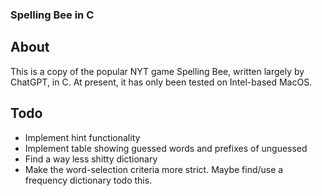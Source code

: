 ### Spelling Bee in C

## About

This is a copy of the popular NYT game Spelling Bee, written largely by ChatGPT, in C. At present, it has only been tested on Intel-based MacOS.

## Todo
- Implement hint functionality
- Implement table showing guessed words and prefixes of unguessed
- Find a way less shitty dictionary
- Make the word-selection criteria more strict. Maybe find/use a frequency dictionary todo this.
